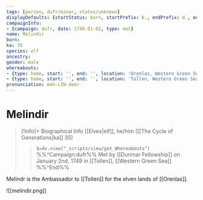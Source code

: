 ```yaml
---
tags: [person, dufr/minor, status/unknown]
displayDefaults: {startStatus: born, startPrefix: b., endPrefix: d., endStatus: died}
campaignInfo:
- {campaign: dufr, date: 1749-01-02, type: met}
name: Melindir
born:
ka: 35
species: elf
ancestry:
gender: male
whereabouts:
- {type: home, start: '', end: '', location: 'Orenlas, Western Green Sea'}
- {type: home, start: '', end: '', location: 'Tollen, Western Green Sea'}
pronunciation: meh-LIN-deer
---
```

# Melindir
>[!info]+ Biographical Info
> [[Elves|elf]], he/him ([[The Cycle of Generations|ka]] 35)
>> `$=dv.view("_scripts/view/get_Whereabouts")`
>> %%^Campaign:dufr%% Met by [[Dunmar Fellowship]] on January 2nd, 1749 in [[Tollen]], [[Western Green Sea]] %%^End%%

Melindr is the Ambassador to [[Tollen]] for the elven lands of [[Orenlas]].

![[melindir.png]]